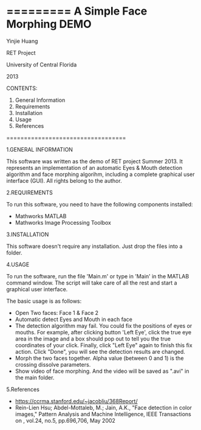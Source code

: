 =========
 A Simple Face Morphing DEMO
=========
 
 Yinjie Huang
 
 RET Project
 
 University of Central Florida
 
 2013
 
 
CONTENTS:


1. General Information
2. Requirements
3. Installation
4. Usage
5. References

==================================

1.GENERAL INFORMATION

This software was written as the demo of RET project Summer 2013. It represents an implementation of an automatic Eyes & Mouth detection algorithm and face morphing algorihm, including a complete graphical user interface (GUI). All rights belong to the author.



2.REQUIREMENTS

To run this software, you need to have the following components installed:
- Mathworks MATLAB
- Mathworks Image Processing Toolbox



3.INSTALLATION

This software doesn't require any installation. Just drop the files into a folder.



4.USAGE

To run the software, run the file 'Main.m' or type in 'Main' in the MATLAB command window. The script will take care of all the rest and start a graphical user interface. 

The basic usage is as follows:
- Open Two faces: Face 1 & Face 2
- Automatic detect Eyes and Mouth in each face
- The detection algorithm may fail. You could fix the positions of eyes or mouths. For example, after clicking button 'Left Eye', click the true eye area in the image and a box should pop out to tell you the true coordinates of your click. Finally, click "Left Eye" again to finish this fix action. Click "Done", you will see the detection results are changed.
- Morph the two faces together. Alpha value (between 0 and 1) is the crossing dissolve parameters. 
- Show video of face morphing. And the video will be saved as ".avi" in the main folder. 



5.References

- https://ccrma.stanford.edu/~jacobliu/368Report/
- Rein-Lien Hsu; Abdel-Mottaleb, M.; Jain, A.K., "Face detection in color images," Pattern Analysis and Machine Intelligence, IEEE Transactions on , vol.24, no.5, pp.696,706, May 2002
